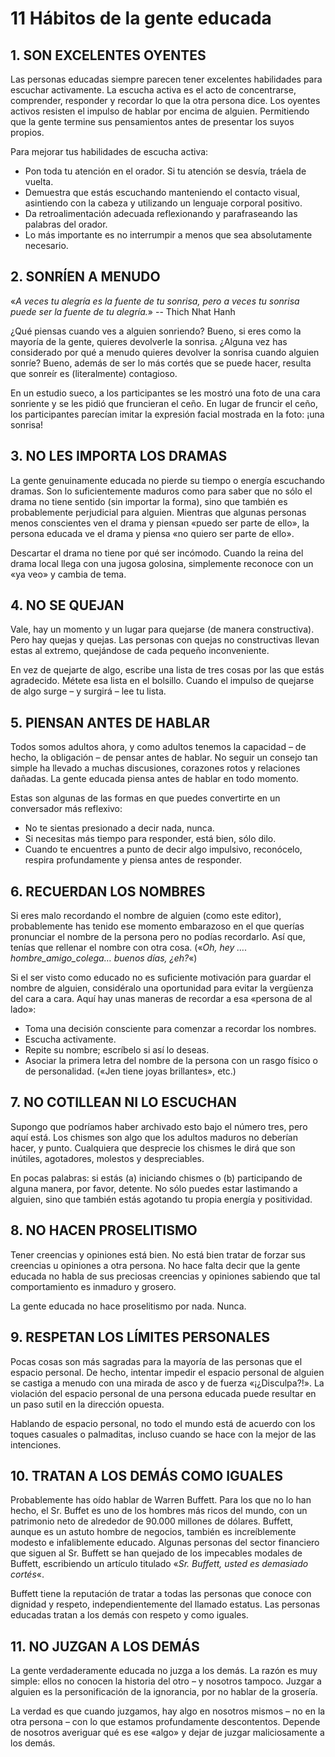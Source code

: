 # 11 Hábitos de la gente educada

## **1. SON EXCELENTES OYENTES**

Las personas educadas siempre parecen tener excelentes habilidades para escuchar activamente. La escucha activa es el acto de concentrarse, comprender, responder y recordar lo que la otra persona dice. Los oyentes activos resisten el impulso de hablar por encima de alguien. Permitiendo que la gente termine sus pensamientos antes de presentar los suyos propios.

Para mejorar tus habilidades de escucha activa:

* Pon toda tu atención en el orador. Si tu atención se desvía, tráela de vuelta.
* Demuestra que estás escuchando manteniendo el contacto visual, asintiendo con la cabeza y utilizando un lenguaje corporal positivo.
* Da retroalimentación adecuada reflexionando y parafraseando las palabras del orador.
* Lo más importante es no interrumpir a menos que sea absolutamente necesario.

## **2. SONRÍEN A MENUDO**

«_A veces tu alegría es la fuente de tu sonrisa, pero a veces tu sonrisa puede ser la fuente de tu alegría._» -- Thich Nhat Hanh

¿Qué piensas cuando ves a alguien sonriendo? Bueno, si eres como la mayoría de la gente, quieres devolverle la sonrisa. ¿Alguna vez has considerado por qué a menudo quieres devolver la sonrisa cuando alguien sonríe? Bueno, además de ser lo más cortés que se puede hacer, resulta que sonreír es \(literalmente\) contagioso.

En un estudio sueco, a los participantes se les mostró una foto de una cara sonriente y se les pidió que fruncieran el ceño. En lugar de fruncir el ceño, los participantes parecían imitar la expresión facial mostrada en la foto: ¡una sonrisa!

## **3. NO LES IMPORTA LOS DRAMAS**

La gente genuinamente educada no pierde su tiempo o energía escuchando dramas. Son lo suficientemente maduros como para saber que no sólo el drama no tiene sentido \(sin importar la forma\), sino que también es probablemente perjudicial para alguien. Mientras que algunas personas menos conscientes ven el drama y piensan «puedo ser parte de ello», la persona educada ve el drama y piensa «no quiero ser parte de ello».

Descartar el drama no tiene por qué ser incómodo. Cuando la reina del drama local llega con una jugosa golosina, simplemente reconoce con un «ya veo» y cambia de tema.

## **4. NO SE QUEJAN**

Vale, hay un momento y un lugar para quejarse \(de manera constructiva\). Pero hay quejas y quejas. Las personas con quejas no constructivas llevan estas al extremo, quejándose de cada pequeño inconveniente.

En vez de quejarte de algo, escribe una lista de tres cosas por las que estás agradecido. Métete esa lista en el bolsillo. Cuando el impulso de quejarse de algo surge – y surgirá – lee tu lista.

## **5. PIENSAN ANTES DE HABLAR**

Todos somos adultos ahora, y como adultos tenemos la capacidad – de hecho, la obligación – de pensar antes de hablar. No seguir un consejo tan simple ha llevado a muchas discusiones, corazones rotos y relaciones dañadas. La gente educada piensa antes de hablar en todo momento.

Estas son algunas de las formas en que puedes convertirte en un conversador más reflexivo:

* No te sientas presionado a decir nada, nunca.
* Si necesitas más tiempo para responder, está bien, sólo dilo.
* Cuando te encuentres a punto de decir algo impulsivo, reconócelo, respira profundamente y piensa antes de responder.

## **6. RECUERDAN LOS NOMBRES**

Si eres malo recordando el nombre de alguien \(como este editor\), probablemente has tenido ese momento embarazoso en el que querías pronunciar el nombre de la persona pero no podías recordarlo. Así que, tenías que rellenar el nombre con otra cosa. \(«_Oh, hey …. hombre_amigo_colega… buenos días, ¿eh?_«\)

Si el ser visto como educado no es suficiente motivación para guardar el nombre de alguien, considéralo una oportunidad para evitar la vergüenza del cara a cara. Aquí hay unas maneras de recordar a esa «persona de al lado»:

* Toma una decisión consciente para comenzar a recordar los nombres.
* Escucha activamente.
* Repite su nombre; escríbelo si así lo deseas.
* Asociar la primera letra del nombre de la persona con un rasgo físico o de personalidad. \(«Jen tiene joyas brillantes», etc.\)

## **7. NO COTILLEAN NI LO ESCUCHAN**

Supongo que podríamos haber archivado esto bajo el número tres, pero aquí está. Los chismes son algo que los adultos maduros no deberían hacer, y punto. Cualquiera que desprecie los chismes le dirá que son inútiles, agotadores, molestos y despreciables.

En pocas palabras: si estás \(a\) iniciando chismes o \(b\) participando de alguna manera, por favor, detente. No sólo puedes estar lastimando a alguien, sino que también estás agotando tu propia energía y positividad.

## **8. NO HACEN PROSELITISMO**

Tener creencias y opiniones está bien. No está bien tratar de forzar sus creencias u opiniones a otra persona. No hace falta decir que la gente educada no habla de sus preciosas creencias y opiniones sabiendo que tal comportamiento es inmaduro y grosero.

La gente educada no hace proselitismo por nada. Nunca.

## **9. RESPETAN LOS LÍMITES PERSONALES**

Pocas cosas son más sagradas para la mayoría de las personas que el espacio personal. De hecho, intentar impedir el espacio personal de alguien se castiga a menudo con una mirada de asco y de fuerza «¡¿Disculpa?!». La violación del espacio personal de una persona educada puede resultar en un paso sutil en la dirección opuesta.

Hablando de espacio personal, no todo el mundo está de acuerdo con los toques casuales o palmaditas, incluso cuando se hace con la mejor de las intenciones.

## **10. TRATAN A LOS DEMÁS COMO IGUALES**

Probablemente has oído hablar de Warren Buffett. Para los que no lo han hecho, el Sr. Buffet es uno de los hombres más ricos del mundo, con un patrimonio neto de alrededor de 90.000 millones de dólares. Buffett, aunque es un astuto hombre de negocios, también es increíblemente modesto e infaliblemente educado. Algunas personas del sector financiero que siguen al Sr. Buffett se han quejado de los impecables modales de Buffett, escribiendo un artículo titulado «_Sr. Buffett, usted es demasiado cortés_«.

Buffett tiene la reputación de tratar a todas las personas que conoce con dignidad y respeto, independientemente del llamado estatus. Las personas educadas tratan a los demás con respeto y como iguales.

## **11. NO JUZGAN A LOS DEMÁS**

La gente verdaderamente educada no juzga a los demás. La razón es muy simple: ellos no conocen la historia del otro – y nosotros tampoco. Juzgar a alguien es la personificación de la ignorancia, por no hablar de la grosería.

La verdad es que cuando juzgamos, hay algo en nosotros mismos – no en la otra persona – con lo que estamos profundamente descontentos. Depende de nosotros averiguar qué es ese «algo» y dejar de juzgar maliciosamente a los demás.

